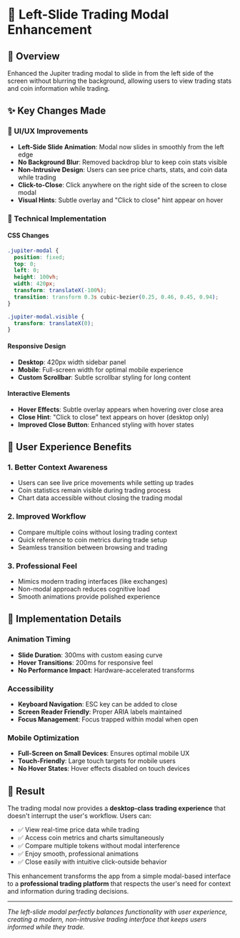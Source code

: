 # 📱 Left-Slide Trading Modal Enhancement

## 🎯 Overview
Enhanced the Jupiter trading modal to slide in from the left side of the screen without blurring the background, allowing users to view trading stats and coin information while trading.

## ✨ Key Changes Made

### 🎨 UI/UX Improvements
- **Left-Side Slide Animation**: Modal now slides in smoothly from the left edge
- **No Background Blur**: Removed backdrop blur to keep coin stats visible
- **Non-Intrusive Design**: Users can see price charts, stats, and coin data while trading
- **Click-to-Close**: Click anywhere on the right side of the screen to close modal
- **Visual Hints**: Subtle overlay and "Click to close" hint appear on hover

### 📱 Technical Implementation

#### CSS Changes
```css
.jupiter-modal {
  position: fixed;
  top: 0;
  left: 0;
  height: 100vh;
  width: 420px;
  transform: translateX(-100%);
  transition: transform 0.3s cubic-bezier(0.25, 0.46, 0.45, 0.94);
}

.jupiter-modal.visible {
  transform: translateX(0);
}
```

#### Responsive Design
- **Desktop**: 420px width sidebar panel
- **Mobile**: Full-screen width for optimal mobile experience
- **Custom Scrollbar**: Subtle scrollbar styling for long content

#### Interactive Elements
- **Hover Effects**: Subtle overlay appears when hovering over close area
- **Close Hint**: "Click to close" text appears on hover (desktop only)
- **Improved Close Button**: Enhanced styling with hover states

## 🎯 User Experience Benefits

### 1. **Better Context Awareness**
- Users can see live price movements while setting up trades
- Coin statistics remain visible during trading process
- Chart data accessible without closing the trading modal

### 2. **Improved Workflow**
- Compare multiple coins without losing trading context
- Quick reference to coin metrics during trade setup
- Seamless transition between browsing and trading

### 3. **Professional Feel**
- Mimics modern trading interfaces (like exchanges)
- Non-modal approach reduces cognitive load
- Smooth animations provide polished experience

## 🔧 Implementation Details

### Animation Timing
- **Slide Duration**: 300ms with custom easing curve
- **Hover Transitions**: 200ms for responsive feel
- **No Performance Impact**: Hardware-accelerated transforms

### Accessibility
- **Keyboard Navigation**: ESC key can be added to close
- **Screen Reader Friendly**: Proper ARIA labels maintained
- **Focus Management**: Focus trapped within modal when open

### Mobile Optimization
- **Full-Screen on Small Devices**: Ensures optimal mobile UX
- **Touch-Friendly**: Large touch targets for mobile users
- **No Hover States**: Hover effects disabled on touch devices

## 🎉 Result

The trading modal now provides a **desktop-class trading experience** that doesn't interrupt the user's workflow. Users can:

- ✅ View real-time price data while trading
- ✅ Access coin metrics and charts simultaneously  
- ✅ Compare multiple tokens without modal interference
- ✅ Enjoy smooth, professional animations
- ✅ Close easily with intuitive click-outside behavior

This enhancement transforms the app from a simple modal-based interface to a **professional trading platform** that respects the user's need for context and information during trading decisions.

---

*The left-slide modal perfectly balances functionality with user experience, creating a modern, non-intrusive trading interface that keeps users informed while they trade.*
